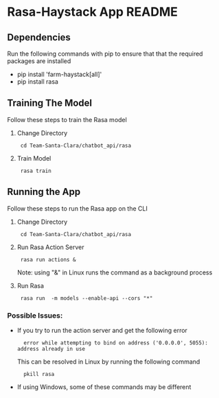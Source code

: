 # Rasa-Haystack App README

## Dependencies
Run the following commands with pip to ensure that that the required packages are installed
- pip install 'farm-haystack[all]'
- pip install rasa

## Training The Model
Follow these steps to train the Rasa model

1. Change Directory
    
        cd Team-Santa-Clara/chatbot_api/rasa

2. Train Model

        rasa train

## Running the App
Follow these steps to run the Rasa app on the CLI 
1. Change Directory
        
        cd Team-Santa-Clara/chatbot_api/rasa
    
2. Run Rasa Action Server

        rasa run actions &

    Note: using "&" in Linux runs the command as a background process  
3. Run Rasa
        
        rasa run  -m models --enable-api --cors "*"

### Possible Issues:
- If you try to run the action server and get the following error
    
        error while attempting to bind on address ('0.0.0.0', 5055): address already in use

    This can be resolved in Linux by running the following command

        pkill rasa

- If using Windows, some of these commands may be different
